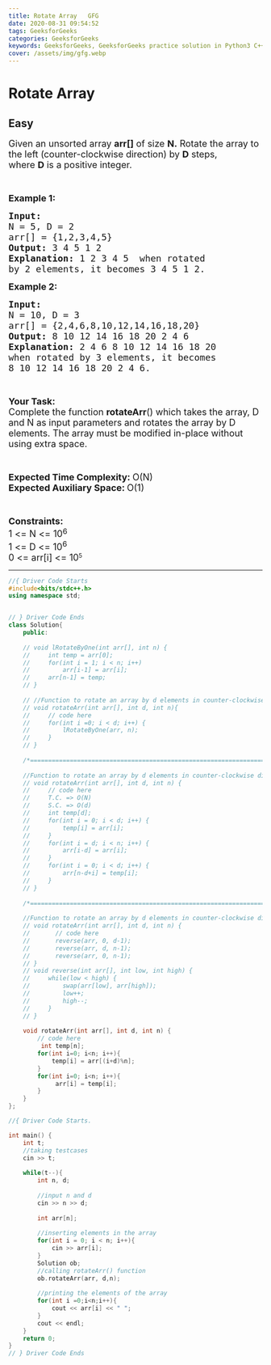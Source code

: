 ```yaml
---
title: Rotate Array   GFG
date: 2020-08-31 09:54:52
tags: GeeksforGeeks
categories: GeeksforGeeks
keywords: GeeksforGeeks, GeeksforGeeks practice solution in Python3 C++ Java, Rotate Array - GFG solution
cover: /assets/img/gfg.webp
---
```



# Rotate Array
## Easy
<div class="problems_problem_content__Xm_eO"><p><span style="font-size:18px">Given an unsorted array <strong>arr[]</strong> of size <strong>N.</strong>&nbsp;Rotate the array to the left (counter-clockwise direction) by <strong>D</strong> steps, where&nbsp;<strong>D</strong>&nbsp;is a positive integer.&nbsp;</span></p>

<p>&nbsp;</p>

<p><span style="font-size:18px"><strong>Example 1:</strong></span></p>

<pre><span style="font-size:18px"><strong>Input:
</strong>N = 5, D = 2
arr[] = {1,2,3,4,5}
<strong>Output: </strong>3 4 5 1 2<strong>
</strong><strong>Explanation: </strong>1 2 3 4 5&nbsp; when rotated
by 2 elements, it becomes 3 4 5 1 2.</span></pre>

<p><span style="font-size:18px"><strong>Example 2:</strong></span></p>

<pre><span style="font-size:18px"><strong>Input:
</strong>N = 10, D = 3
arr[] = {2,4,6,8,10,12,14,16,18,20}
<strong>Output: </strong>8 10 12 14 16 18 20 2 4 6<strong>
Explanation: </strong>2 4 6 8 10 12 14 16 18 20&nbsp;
when rotated by 3 elements, it becomes 
8 10 12 14 16 18 20 2 4 6.</span>
</pre>

<p>&nbsp;</p>

<p><span style="font-size:18px"><strong>Your&nbsp;Task:</strong><br>
Complete the function <strong>rotateArr</strong>() which takes the array, D and N as input parameters and&nbsp;rotates the array by D elements. The array must be modified in-place without using extra space.&nbsp;</span></p>

<p>&nbsp;</p>

<p><span style="font-size:18px"><strong>Expected Time Complexity:&nbsp;</strong>O(N)<br>
<strong>Expected Auxiliary Space:&nbsp;</strong>O(1)</span></p>

<p>&nbsp;</p>

<p><span style="font-size:18px"><strong>Constraints:</strong><br>
1 &lt;= N &lt;= 10</span><sup><span style="font-size:15px">6</span></sup><br>
<span style="font-size:18px">1 &lt;= D &lt;= 10<sup>6</sup></span><br>
<span style="font-size:18px">0 &lt;=&nbsp;arr[i] &lt;= 10</span><sup>5</sup></p>
</div>

---




```cpp
//{ Driver Code Starts
#include<bits/stdc++.h>
using namespace std;


// } Driver Code Ends
class Solution{
    public:
    
    // void lRotateByOne(int arr[], int n) {
    //     int temp = arr[0];
    //     for(int i = 1; i < n; i++) 
    //         arr[i-1] = arr[i];
    //     arr[n-1] = temp;
    // }
    
    // //Function to rotate an array by d elements in counter-clockwise direction. 
    // void rotateArr(int arr[], int d, int n){
    //     // code here
    //     for(int i =0; i < d; i++) {
    //         lRotateByOne(arr, n);
    //     }
    // }
    
    /*==========================================================================*/
    
    //Function to rotate an array by d elements in counter-clockwise direction.
    // void rotateArr(int arr[], int d, int n) {
    //     // code here
    //     T.C. => O(N)
    //     S.C. => O(d)
    //     int temp[d];
    //     for(int i = 0; i < d; i++) {
    //         temp[i] = arr[i];
    //     }
    //     for(int i = d; i < n; i++) {
    //         arr[i-d] = arr[i];
    //     }
    //     for(int i = 0; i < d; i++) {
    //         arr[n-d+i] = temp[i];
    //     }
    // }
    
    /*==========================================================================*/
    
    //Function to rotate an array by d elements in counter-clockwise direction.
    // void rotateArr(int arr[], int d, int n) {
    //       // code here
    //       reverse(arr, 0, d-1);
    //       reverse(arr, d, n-1);
    //       reverse(arr, 0, n-1);
    // }
    // void reverse(int arr[], int low, int high) {
    //     while(low < high) {
    //         swap(arr[low], arr[high]);
    //         low++;
    //         high--;
    //     }
    // }
    
    void rotateArr(int arr[], int d, int n) {
        // code here
         int temp[n];
        for(int i=0; i<n; i++){
            temp[i] = arr[(i+d)%n]; 
        }
        for(int i=0; i<n; i++){
             arr[i] = temp[i];  
        }
    }
};

//{ Driver Code Starts.

int main() {
	int t;
	//taking testcases
	cin >> t;
	
	while(t--){
	    int n, d;
	    
	    //input n and d
	    cin >> n >> d;
	    
	    int arr[n];
	    
	    //inserting elements in the array
	    for(int i = 0; i < n; i++){
	        cin >> arr[i];
	    }
	    Solution ob;
	    //calling rotateArr() function
	    ob.rotateArr(arr, d,n);
	    
	    //printing the elements of the array
	    for(int i =0;i<n;i++){
	        cout << arr[i] << " ";
	    }
	    cout << endl;
	}
	return 0;
}
// } Driver Code Ends
```
